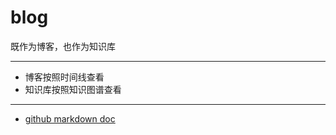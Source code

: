 # blog
既作为博客，也作为知识库
***
* 博客按照时间线查看
* 知识库按照知识图谱查看
***
* [github markdown doc](https://docs.github.com/en/github/writing-on-github)
